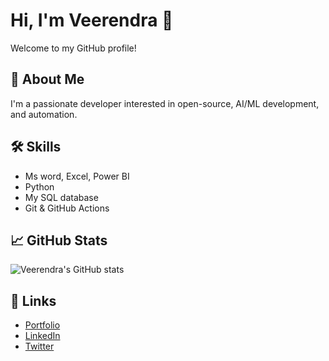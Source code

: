 # Hi, I'm Veerendra 👋

Welcome to my GitHub profile!

## 🚀 About Me
I'm a passionate developer interested in open-source, AI/ML development, and automation.

## 🛠️ Skills
- Ms word, Excel, Power BI 
- Python
- My SQL database 
- Git & GitHub Actions

## 📈 GitHub Stats
![Veerendra's GitHub stats](https://github-readme-stats.vercel.app/api?username=Veerendra1439&show_icons=true&theme=radical)

## 🔗 Links
- [Portfolio](https://your-portfolio-link.com)
- [LinkedIn](https://www.linkedin.com/in/veeru-marpudi?utm_source=share&utm_campaign=share_via&utm_content=profile&utm_medium=android_app)
- [Twitter](https://x.com/Veerendra960?t=VSXdyBsvpRQvlzVnrNxO3Q&s=09)

<!-- Add more sections as you like -->
